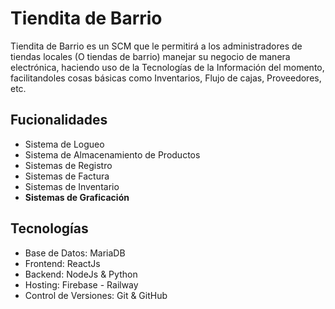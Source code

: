 # Tiendita de Barrio
Tiendita de Barrio es un SCM que le permitirá a los administradores de tiendas locales (O tiendas de barrio) manejar su negocio de manera electrónica, haciendo uso de la Tecnologías de la Información del momento, facilitandoles cosas básicas como Inventarios, Flujo de cajas, Proveedores, etc.

## Fucionalidades
* Sistema de Logueo
* Sistema de Almacenamiento de Productos
* Sistemas de Registro
* Sistemas de Factura
* Sistemas de Inventario
* **Sistemas de Graficación**

## Tecnologías
* Base de Datos: MariaDB
* Frontend: ReactJs
* Backend: NodeJs & Python
* Hosting: Firebase - Railway
* Control de Versiones: Git & GitHub
